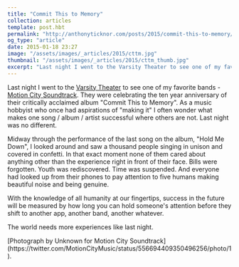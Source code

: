 ```yaml
---
title: "Commit This to Memory"
collection: articles
template: post.hbt
permalink: "http://anthonyticknor.com/posts/2015/commit-this-to-memory/"
og_type: "article"
date: 2015-01-18 23:27
image: "/assets/images/_articles/2015/cttm.jpg"
thumbnail: "/assets/images/_articles/2015/cttm_thumb.jpg"
excerpt: "Last night I went to the Varsity Theater to see one of my favorite bands."
---
```


Last night I went to the [Varsity Theater](http://varsitytheater.org/) to see one of my favorite bands - [Motion City Soundtrack](http://motioncitysoundtrack.com/). They were celebrating the ten year anniversary of their critically acclaimed album "Commit This to Memory". As a music hobbyist who once had aspirations of "making it" I often wonder what makes one song / album / artist successful where others are not. Last night was no different.

Midway through the performance of the last song on the album, "Hold Me Down", I looked around and saw a thousand people singing in unison and covered in confetti. In that exact moment none of them cared about anything other than the experience right in front of their face. Bills were forgotten. Youth was rediscovered. Time was suspended. And everyone had looked up from their phones to pay attention to five humans making beautiful noise and being genuine.

With the knowledge of all humanity at our fingertips, success in the future will be measured by how long you can hold someone's attention before they shift to another app, another band, another whatever.

The world needs more experiences like last night.

<div class="attribution">
[Photograph by Unknown for Motion City Soundtrack](https://twitter.com/MotionCityMusic/status/556694409350496256/photo/1). 
</div>